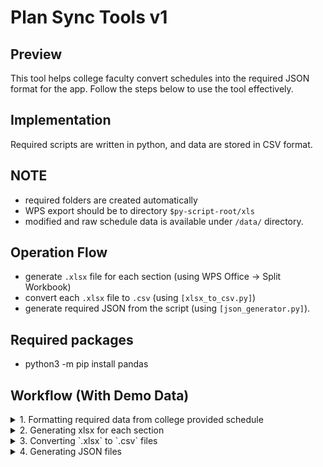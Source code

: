# Plan Sync Tools v1

## Preview
This tool helps college faculty convert schedules into the required JSON format for the app. Follow the steps below to use the tool effectively.

## Implementation
Required scripts are written in python, and data are stored in CSV format.

## NOTE
 - required folders are created automatically
 - WPS export should be to directory `$py-script-root/xls`
 - modified and raw schedule data is available under `/data/` directory.

## Operation Flow
 - generate `.xlsx` file for each section (using WPS Office -> Split Workbook)
 - convert each `.xlsx` file to `.csv` (using `[xlsx_to_csv.py]`)
 - generate required JSON from the script (using `[json_generator.py]`).

## Required packages
 - python3 -m pip install pandas

## Workflow (With Demo Data)

<details>
 <summary>1. Formatting required data from college provided schedule</summary>

 - This is an example of schedule data provided to SEM3 students
   <details>
    <summary>See Image</summary>
    
    ![image](https://github.com/opxdelwin/plan-sync-tools/assets/84124091/60ce3076-a623-4e46-9421-ae55bc9e2894)

   </details>

 - Removing blank rows, and repeated headers, newly sanitized file would be so
   <details>
    <summary>See Image</summary>
    
    ![image](https://github.com/opxdelwin/plan-sync-tools/assets/84124091/41b82b92-7a3a-430e-8ef4-28d52f8b9f11)

   </details>
- Note how headers were changed from (as they're required by code)
   - `Day` --> `day`
   - `Section` --> `section`
 
</details>



<details>
 <summary>2. Generating xlsx for each section</summary>

 - Using WPS's Split Sheet by Content, we'll generate separate `.xlsx` files for each section with headers.
   <details>
    <summary>See Image</summary>
    
    ![image](https://github.com/opxdelwin/plan-sync-tools/assets/84124091/99a8b05b-25c0-480e-b48a-d8d8d624c0a1)

    ![image](https://github.com/opxdelwin/plan-sync-tools/assets/84124091/3a29b3af-80f9-474a-b31c-eaabb0936821)

   </details>

 - Note how
   - "My data has headers" is checked
   - "Split Worksheet" is set to "Save as New File"
   - "New Files" are saved to `$python-script/xls` directory
   
 - Click on start and new `.xlsx` for each section would be generated.
</details>



<details>
 <summary>3. Converting `.xlsx` to `.csv` files</summary>

 - `` python script can be run to convert all files in `/xls/` directory to `csv` format.
 - New csv files are saved to `/csv/` directory, as required by next script.

 - Note how
   - new directory `/csv/` was created and populated with files.

   <details>
    <summary>See Image</summary>
   
    ![image](https://github.com/opxdelwin/plan-sync-tools/assets/84124091/b401c313-5b0e-4156-9f70-2b11c2f9dd30)

   </details>
</details>



<details>
 <summary>4. Generating JSON files</summary>

- Open `` python script
- Modify `academic_year` and `sem` variables to reflect the schedule we're woring on, (here `2023-2024` and `SEM3` respectievely)
- Run the script.
- All JSON files would be generated at `output/$academic_year/$semester/`
- This JSON can be directly uploaded to Git servers to be used by Plan Sync

<details>
 <summary>See image</summary>

![image](https://github.com/opxdelwin/plan-sync-tools/assets/84124091/107ff1a9-a9db-495f-a156-cf29d1273f8d)

</details>
 
</details>
